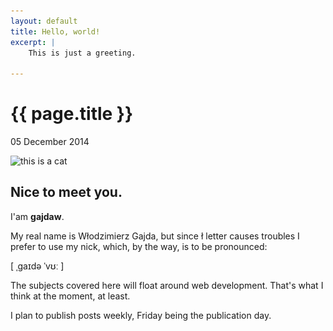 ```yaml
---
layout: default
title: Hello, world!
excerpt: |
    This is just a greeting.

---
```


{{ page.title }}
================

<p class="meta">05 December 2014</p>


<div class="row">
  <div class="col-xs-6 col-md-3">
    <span class="thumbnail">
      <img data-src="holder.js/100%x180" alt="this is a cat" src="/img/gajdaw.jpg">
    </span>
  </div>
  <div class="col-xs-14 col-md-9">


<h2>Nice to meet you.</h2>


<p>
I'am <strong>gajdaw</strong>.
</p>

<p>
My real name is <span class="text-pl">Włodzimierz Gajda</span>,
but since <span class="text-pl">ł</span> letter
causes troubles I prefer to use my nick,
which, by the way, is to be pronounced:
</p>


<div class="alert alert-info pron" role="alert">

[ ˌgaɪdə ˈvʊː ]

</div>


<p>
The subjects covered here will float around web development.
That's what I think at the moment, at least.
</p>

<p>
I plan to publish posts weekly, Friday being the publication day.
</p>


  </div>
</div>




